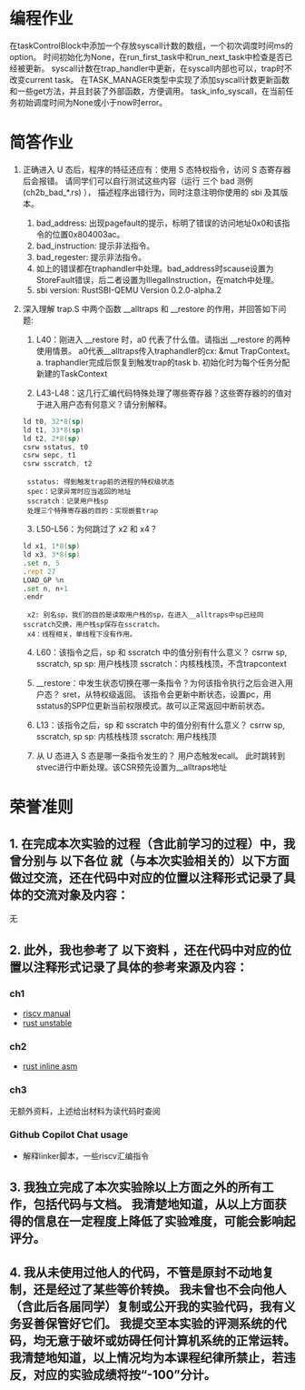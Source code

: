 # 编程作业

在taskControlBlock中添加一个存放syscall计数的数组，一个初次调度时间ms的option。
时间初始化为None，在run_first_task中和run_next_task中检查是否已经被更新。
syscall计数在trap_handler中更新，在syscall内部也可以，trap时不改变current task。
在TASK_MANAGER类型中实现了添加syscall计数更新函数和一些get方法，并且封装了外部函数，方便调用。
task_info_syscall，在当前任务初始调度时间为None或小于now时error。

# 简答作业
1. 正确进入 U 态后，程序的特征还应有：使用 S 态特权指令，访问 S 态寄存器后会报错。 请同学们可以自行测试这些内容（运行 三个 bad 测例 (ch2b_bad_*.rs) ）， 描述程序出错行为，同时注意注明你使用的 sbi 及其版本。
    1. bad_address: 出现pagefault的提示，标明了错误的访问地址0x0和该指令的位置0x804003ac。
    2. bad_instruction: 提示非法指令。
    3. bad_regester: 提示非法指令。
    4. 如上的错误都在traphandler中处理。bad_address时scause设置为StoreFault错误，后二者设置为IllegalInstruction，在match中处理。
    5. sbi version: RustSBI-QEMU Version 0.2.0-alpha.2

2. 深入理解 trap.S 中两个函数 __alltraps 和 __restore 的作用，并回答如下问题:

    1. L40：刚进入 __restore 时，a0 代表了什么值。请指出 __restore 的两种使用情景。
        a0代表__alltraps传入traphandler的cx: &mut TrapContext。
        a. traphandler完成后恢复到触发trap的task
        b. 初始化时为每个任务分配新建的TaskContext

    2. L43-L48：这几行汇编代码特殊处理了哪些寄存器？这些寄存器的的值对于进入用户态有何意义？请分别解释。
    ```asm
    ld t0, 32*8(sp)
    ld t1, 33*8(sp)
    ld t2, 2*8(sp)
    csrw sstatus, t0
    csrw sepc, t1
    csrw sscratch, t2
    ```
        sstatus: 得到触发trap前的进程的特权级状态
        spec：记录异常时应当返回的地址
        sscratch：记录用户栈sp
        处理三个特殊寄存器的目的：实现嵌套trap

    3. L50-L56：为何跳过了 x2 和 x4？
    ```asm
    ld x1, 1*8(sp)
    ld x3, 3*8(sp)
    .set n, 5
    .rept 27
    LOAD_GP %n
    .set n, n+1
    .endr
    ```
        x2: 别名sp，我们的目的是读取用户栈的sp，在进入__alltraps中sp已经同sscratch交换，用户栈sp保存在sscratch。
        x4：线程相关，单线程下没有作用。

    4. L60：该指令之后，sp 和 sscratch 中的值分别有什么意义？
    csrrw sp, sscratch, sp
        sp: 用户栈栈顶
        sscratch：内核栈栈顶，不含trapcontext

    5. __restore：中发生状态切换在哪一条指令？为何该指令执行之后会进入用户态？
        sret，从特权级返回。
        该指令会更新中断状态，设置pc，用sstatus的SPP位更新当前权限模式。故可以正常返回中断前状态。

    6. L13：该指令之后，sp 和 sscratch 中的值分别有什么意义？
    csrrw sp, sscratch, sp
        sp: 内核栈栈顶
        sscratch: 用户栈栈顶

    7. 从 U 态进入 S 态是哪一条指令发生的？
        用户态触发ecall。
        此时跳转到stvec进行中断处理。该CSR预先设置为__alltraps地址

# 荣誉准则

## 1. 在完成本次实验的过程（含此前学习的过程）中，我曾分别与 以下各位 就（与本次实验相关的）以下方面做过交流，还在代码中对应的位置以注释形式记录了具体的交流对象及内容：

无

## 2. 此外，我也参考了 以下资料 ，还在代码中对应的位置以注释形式记录了具体的参考来源及内容：

### ch1
- [riscv manual](https://github.com/riscv-non-isa/riscv-asm-manual/blob/master/riscv-asm.md)
- [rust unstable](https://doc.rust-lang.org/unstable-book)

### ch2
- [rust inline asm](https://doc.rust-lang.org/nightly/rust-by-example/unsafe/asm.html)

### ch3
无额外资料，上述给出材料为读代码时查阅

### Github Copilot Chat usage
- 解释linker脚本，一些riscv汇编指令

## 3. 我独立完成了本次实验除以上方面之外的所有工作，包括代码与文档。 我清楚地知道，从以上方面获得的信息在一定程度上降低了实验难度，可能会影响起评分。

## 4. 我从未使用过他人的代码，不管是原封不动地复制，还是经过了某些等价转换。 我未曾也不会向他人（含此后各届同学）复制或公开我的实验代码，我有义务妥善保管好它们。 我提交至本实验的评测系统的代码，均无意于破坏或妨碍任何计算机系统的正常运转。 我清楚地知道，以上情况均为本课程纪律所禁止，若违反，对应的实验成绩将按“-100”分计。